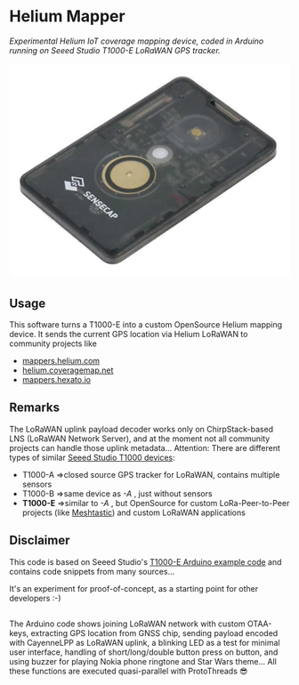 
# Helium Mapper
*Experimental Helium IoT coverage mapping device,
coded in Arduino running on Seeed Studio T1000-E LoRaWAN GPS tracker.*

![Seeed Studio T1000-E LoRaWAN GPS tracker](img/SeeedStudio_T1000-E.png)

## Usage
This software turns a T1000-E into a custom OpenSource Helium mapping device.
It sends the current GPS location via Helium LoRaWAN to community projects like

- [mappers.helium.com](https://docs.helium.com/iot/coverage-mapping/)
- [helium.coveragemap.net](https://www.coveragemap.net/2024/02/28/mapping-with-chirpstack/)
- [mappers.hexato.io](https://mappers.hexato.io/docs)

## Remarks
The LoRaWAN uplink payload decoder works only on ChirpStack-based LNS (LoRaWAN Network Server),
and at the moment not all community projects can handle those uplink metadata...
Attention: There are different types of similar [Seeed Studio T1000 devices](https://wiki.seeedstudio.com/SenseCAP_T1000_tracker/Introduction/):
- T1000-A =>closed source GPS tracker for LoRaWAN, contains multiple sensors
- T1000-B =>same device as *-A* , just without sensors
- **T1000-E** =>similar to *-A* , but OpenSource for custom LoRa-Peer-to-Peer projects (like [Meshtastic](https://meshtastic.org/)) and custom LoRaWAN applications

## Disclaimer
This code is based on Seeed Studio's  [T1000-E Arduino example code](https://wiki.seeedstudio.com/t1000_e_arduino_examples/)
 and contains code snippets from many sources...
 
 It's an experiment for proof-of-concept,
 as a starting point for other developers :-)

## 
The Arduino code shows joining LoRaWAN network with custom OTAA-keys,
extracting GPS location from GNSS chip,
sending payload encoded with CayenneLPP as LoRaWAN uplink,
a blinking LED as a test for minimal user interface,
handling of short/long/double button press on button,
and using buzzer for playing Nokia phone ringtone and Star Wars theme...
All these functions are executed quasi-parallel with ProtoThreads :sunglasses: 

